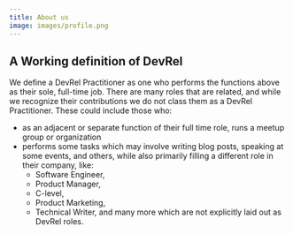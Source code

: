```yaml
---
title: About us
image: images/profile.png
---
```


## A Working definition of DevRel

We define a DevRel Practitioner as one who performs the functions above as their sole, full-time job. There are many roles that are related, and while we recognize their contributions we do not class them as a DevRel Practitioner. These could include those who: 
- as an adjacent or separate function of their full time role, runs a meetup group or organization
- performs some tasks which may involve writing blog posts, speaking at some events, and others, while also primarily filling a different role in their company, like: 
   - Software Engineer, 
   - Product Manager, 
   - C-level, 
   - Product Marketing, 
   - Technical Writer, 
and many more which are not explicitly laid out as DevRel roles.
